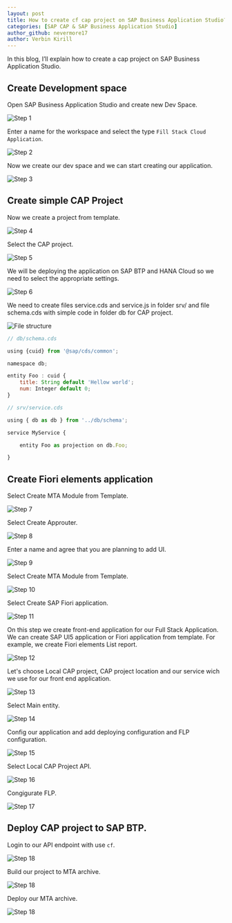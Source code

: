 ```yaml
---
layout: post
title: How to create cf cap project on SAP Business Application Studio?
categories: [SAP CAP & SAP Business Application Studio]
author_github: nevermore17
author: Verbin Kirill
---
```


In this blog, I’ll explain how to create a cap project on SAP Business Application Studio.

## Create Development space

Open SAP Business Application Studio and create new Dev Space.

![Step 1](../article_images/create_cf_cap_project_on_sap_bas/1.png)

Enter a name for the workspace and select the type `Fill Stack Cloud Application`.

![Step 2](../article_images/create_cf_cap_project_on_sap_bas/2.png)

Now we create our dev space and we can start creating our application.

![Step 3](../article_images/create_cf_cap_project_on_sap_bas/3.png)

## Create simple CAP Project

Now we create a project from template.

![Step 4](../article_images/create_cf_cap_project_on_sap_bas/4.png)

Select the CAP project.

![Step 5](../article_images/create_cf_cap_project_on_sap_bas/5.png)

We will be deploying the application on SAP BTP and HANA Cloud so we need to select the appropriate settings.

![Step 6](../article_images/create_cf_cap_project_on_sap_bas/6.png)

We need to create files service.cds and service.js in folder srv/ and file schema.cds with simple code in folder db for CAP project.

![File structure](../article_images/create_cf_cap_project_on_sap_bas/files.png)

```js
// db/schema.cds

using {cuid} from '@sap/cds/common';

namespace db;

entity Foo : cuid {
    title: String default 'Hellow world';
    num: Integer default 0;
}
```

```js
// srv/service.cds

using { db as db } from '../db/schema';

service MyService {

    entity Foo as projection on db.Foo;

}
```

## Create Fiori elements application

Select Create MTA Module from Template.

![Step 7](../article_images/create_cf_cap_project_on_sap_bas/7-10.png)

Select Create Approuter.

![Step 8](../article_images/create_cf_cap_project_on_sap_bas/8.png)

Enter a name and agree that you are planning to add UI.

![Step 9](../article_images/create_cf_cap_project_on_sap_bas/9.png)

Select Create MTA Module from Template.

![Step 10](../article_images/create_cf_cap_project_on_sap_bas/7-10.png)

Select Create SAP Fiori application.

![Step 11](../article_images/create_cf_cap_project_on_sap_bas/11.png)

On this step we create front-end application for our Full Stack Application. We can create SAP UI5 application or Fiori application from template. For example, we create Fiori elements List report.

![Step 12](../article_images/create_cf_cap_project_on_sap_bas/12.png)

Let's choose Local CAP project, CAP project location and our service wich we use for our front end application.

![Step 13](../article_images/create_cf_cap_project_on_sap_bas/13.png)

Select Main entity.

![Step 14](../article_images/create_cf_cap_project_on_sap_bas/14.png)

Config our application and add deploying configuration and FLP configuration.

![Step 15](../article_images/create_cf_cap_project_on_sap_bas/15.png)

Select Local CAP Project API.

![Step 16](../article_images/create_cf_cap_project_on_sap_bas/16.png)

Congigurate FLP.

![Step 17](../article_images/create_cf_cap_project_on_sap_bas/17.png)

## Deploy CAP project to SAP BTP.

Login to our API endpoint with use `cf`.

![Step 18](../article_images/create_cf_cap_project_on_sap_bas/20.png)

Build our project to MTA archive.

![Step 18](../article_images/create_cf_cap_project_on_sap_bas/18.png)

Deploy our MTA archive.

![Step 18](../article_images/create_cf_cap_project_on_sap_bas/21.png)
